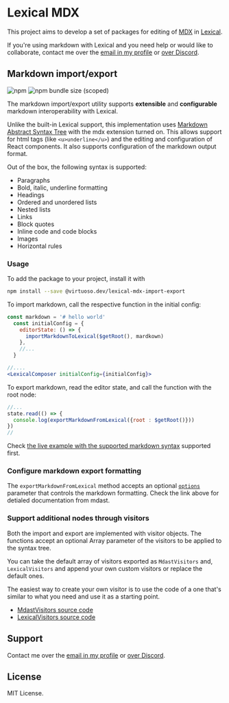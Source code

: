# Lexical MDX 

This project aims to develop a set of packages for editing of [MDX](https://mdxjs.com/) in [Lexical](https://lexical.dev/). 

If you're using markdown with Lexical and you need help or would like to collaborate, contact me over the [email in my profile](https://github.com/petyosi/) or [over Discord](https://discord.com/users/727775297667203073). 

## Markdown import/export

![npm](https://img.shields.io/npm/v/@virtuoso.dev/lexical-mdx-import-export)
![npm bundle size (scoped)](https://img.shields.io/bundlephobia/minzip/@virtuoso.dev/lexical-mdx-import-export)

The markdown import/export utility supports **extensible** and **configurable** markdown interoperability with Lexical.

Unlike the built-in Lexical support, this implementation uses [Markdown Abstract Syntax Tree](https://github.com/syntax-tree/mdast) with the mdx extension turned on. 
This allows support for html tags (like `<u>underline</u>`) and the editing and configuration of React components. It also supports configuration of the markdown output format.

Out of the box, the following syntax is supported:

- Paragraphs
- Bold, italic, underline formatting
- Headings
- Ordered and unordered lists
- Nested lists
- Links
- Block quotes
- Inline code and code blocks
- Images
- Horizontal rules

### Usage

To add the package to your project, install it with 

```bash
npm install --save @virtuoso.dev/lexical-mdx-import-export
```

To import markdown, call the respective function in the initial config:

```jsx
const markdown = '# hello world'
  const initialConfig = {
    editorState: () => {
      importMarkdownToLexical($getRoot(), mardkown)
    },
    //...
  }

//....
<LexicalComposer initialConfig={initialConfig}>
```

To export markdown, read the editor state, and call the function with the root node:

```jsx
//...
state.read(() => {
  console.log(exportMarkdownFromLexical({root : $getRoot()}))
})
//
```

Check [the live example with the supported markdown syntax](https://codesandbox.io/s/lexical-markdown-import-export-0p1dn0?file=/src/App.tsx) supported first.


### Configure markdown export formatting

The `exportMarkdownFromLexical` method accepts an optional [`options`](https://github.com/syntax-tree/mdast-util-to-markdown#options) 
parameter that controls the markdown formatting. Check the link above for detialed documentation from mdast.

### Support additional nodes through visitors

Both the import and export are implemented with visitor objects. The functions accept an optional Array parameter of the visitors to be applied to the syntax tree. 

You can take the default array of visitors exported as `MdastVisitors` and, `LexicalVisitors` and append your own custom visitors or replace the default ones.

The easiest way to create your own visitor is to use the code of a one that's similar to what you need and use it as a starting point.

- [MdastVisitors source code](https://github.com/virtuoso-dev/lexical-mdx/blob/main/packages/import-export/src/importMarkdownToLexical.ts)
- [LexicalVisitors source code](https://github.com/virtuoso-dev/lexical-mdx/blob/main/packages/import-export/src/exportMarkdownFromLexical.ts)

## Support

Contact me over the [email in my profile](https://github.com/petyosi/) or [over Discord](https://discord.com/users/727775297667203073).

## License

MIT License.
